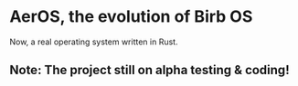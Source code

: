 # AerOS, the evolution of Birb OS
Now, a real operating system written in Rust.

## Note: The project still on alpha testing & coding!

<!-- # Plase note that is a testing version, nothing really serious for now. -->
